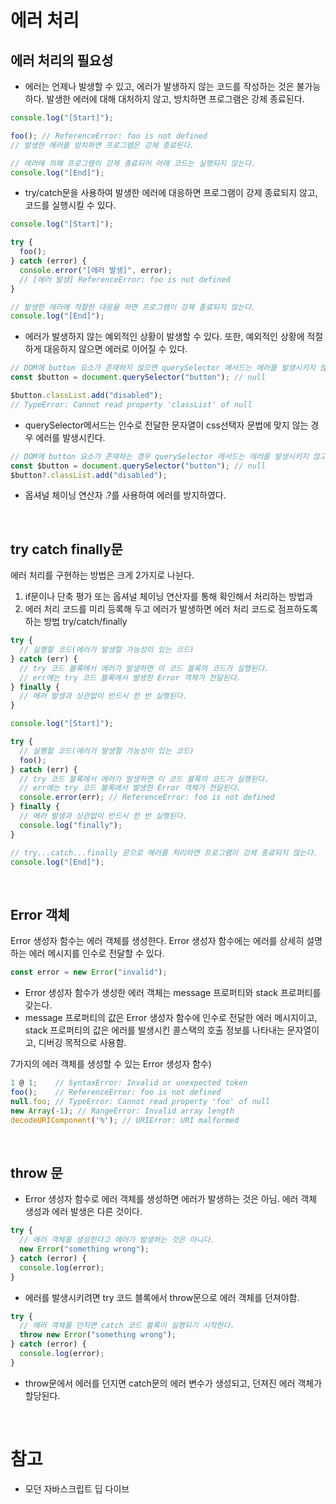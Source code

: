 # 에러 처리

## 에러 처리의 필요성

- 에러는 언제나 발생할 수 있고, 에러가 발생하지 않는 코드를 작성하는 것은 불가능하다. 발생한 에러에 대해 대처하지 않고, 방치하면 프로그램은 강제 종료된다.

```jsx
console.log("[Start]");

foo(); // ReferenceError: foo is not defined
// 발생한 에러를 방치하면 프로그램은 강제 종료된다.

// 에러에 의해 프로그램이 강제 종료되어 아래 코드는 실행되지 않는다.
console.log("[End]");
```

- try/catch문을 사용하여 발생한 에러에 대응하면 프로그램이 강제 종료되지 않고, 코드를 실행시킬 수 있다.

```jsx
console.log("[Start]");

try {
  foo();
} catch (error) {
  console.error("[에러 발생]", error);
  // [에러 발생] ReferenceError: foo is not defined
}

// 발생한 에러에 적절한 대응을 하면 프로그램이 강제 종료되지 않는다.
console.log("[End]");
```

- 에러가 발생하지 않는 예외적인 상황이 발생할 수 있다. 또한, 예외적인 상황에 적절하게 대응하지 않으면 에러로 이어질 수 있다.

```jsx
// DOM에 button 요소가 존재하지 않으면 querySelector 메서드는 에러를 발생시키지 않고 null을 반환한다.
const $button = document.querySelector("button"); // null

$button.classList.add("disabled");
// TypeError: Cannot read property 'classList' of null
```

- querySelector메서드는 인수로 전달한 문자열이 css선택자 문법에 맞지 않는 경우 에러를 발생시킨다.

```jsx
// DOM에 button 요소가 존재하는 경우 querySelector 메서드는 에러를 발생시키지 않고 null을 반환한다.
const $button = document.querySelector("button"); // null
$button?.classList.add("disabled");
```

- 옵셔널 체이닝 연산자 .?를 사용하여 에러를 방지하였다.

<br>

## try catch finally문

에러 처리를 구현하는 방법은 크게 2가지로 나뉜다.

1. if문이나 단축 평가 또는 옵셔널 체이닝 연산자를 통해 확인해서 처리하는 방법과
2. 에러 처리 코드를 미리 등록해 두고 에러가 발생하면 에러 처리 코드로 점프하도록 하는 방법 try/catch/finally

```jsx
try {
  // 실행할 코드(에러가 발생할 가능성이 있는 코드)
} catch (err) {
  // try 코드 블록에서 에러가 발생하면 이 코드 블록의 코드가 실행된다.
  // err에는 try 코드 블록에서 발생한 Error 객체가 전달된다.
} finally {
  // 에러 발생과 상관없이 반드시 한 번 실행된다.
}
```

```jsx
console.log("[Start]");

try {
  // 실행할 코드(에러가 발생할 가능성이 있는 코드)
  foo();
} catch (err) {
  // try 코드 블록에서 에러가 발생하면 이 코드 블록의 코드가 실행된다.
  // err에는 try 코드 블록에서 발생한 Error 객체가 전달된다.
  console.error(err); // ReferenceError: foo is not defined
} finally {
  // 에러 발생과 상관없이 반드시 한 번 실행된다.
  console.log("finally");
}

// try...catch...finally 문으로 에러를 처리하면 프로그램이 강제 종료되지 않는다.
console.log("[End]");
```

<br>

## Error 객체

Error 생성자 함수는 에러 객체를 생성한다. Error 생성자 함수에는 에러를 상세히 설명하는 에러 메시지를 인수로 전달할 수 있다.

```jsx
const error = new Error("invalid");
```

- Error 생성자 함수가 생성한 에러 객체는 message 프로퍼티와 stack 프로퍼티를 갖는다.
- message 프로퍼티의 값은 Error 생성자 함수에 인수로 전달한 에러 메시지이고, stack 프로퍼티의 값은 에러를 발생시킨 콜스택의 호출 정보를 나타내는 문자열이고, 디버깅 목적으로 사용함.

7가지의 에러 객체를 생성할 수 있는 Error 생성자 함수)

```jsx
1 @ 1;    // SyntaxError: Invalid or unexpected token
foo();    // ReferenceError: foo is not defined
null.foo; // TypeError: Cannot read property 'foo' of null
new Array(-1); // RangeError: Invalid array length
decodeURIComponent('%'); // URIError: URI malformed
```

<br>

## throw 문

- Error 생성자 함수로 에러 객체를 생성하면 에러가 발생하는 것은 아님. 에러 객체 생성과 에러 발생은 다른 것이다.

```jsx
try {
  // 에러 객체를 생성한다고 에러가 발생하는 것은 아니다.
  new Error("something wrong");
} catch (error) {
  console.log(error);
}
```

- 에러를 발생시키려면 try 코드 블록에서 throw문으로 에러 객체를 던져야함.

```jsx
try {
  // 에러 객체를 던지면 catch 코드 블록이 실행되기 시작한다.
  throw new Error("something wrong");
} catch (error) {
  console.log(error);
}
```

- throw문에서 에러를 던지면 catch문의 에러 변수가 생성되고, 던져진 에러 객체가 할당된다.

<br>

# 참고

- 모던 자바스크립트 딥 다이브
